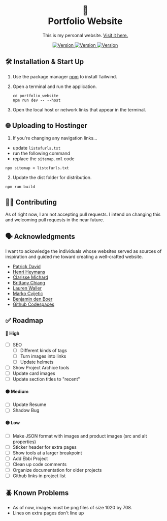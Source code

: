 <h1 align="center">
  💫 <br> Portfolio Website
</h1>

<p align="center">
  This is my personal website.
  <a href="https://cesarfuentes.com"> Visit it here.</a>
</p>

<p align="center">
  <a href="">
    <img alt="Version" src="https://img.shields.io/badge/version-0.1.0-brightgreen" />
  </a>
    <a href="">
    <img alt="Version" src="https://img.shields.io/badge/build-passing-brightgreen" />
  </a>
    <a href="">
    <img alt="Version" src="https://img.shields.io/badge/repo_status-active-brightgreen" />
  </a>

</p>

<!-- <p align="center">
  <a href="">
    <img alt="Image" src="" />
  </a>
</p> -->

## 🛠️ Installation & Start Up

1. Use the package manager [npm](https://www.npmjs.com) to install Tailwind.

2. Open a terminal and run the application.

   ```
   cd portfolio_website
   npm run dev -- --host
   ```

3. Open the local host or network links that appear in the terminal.

## 🌐 Uploading to Hostinger

1. If you're changing any navigation links...

- update `listofurls.txt`
- run the following command
- replace the `sitemap.xml` code

```
npx sitemap < listofurls.txt
```

2. Update the dist folder for distribution.

```
npm run build
```

## 🫱‍🫲 Contributing

As of right now, I am not accepting pull requests. I intend on changing this and welcoming pull requests in the near future.

## 🗣️ Acknowledgments

I want to ackowledge the individuals whose websites served as sources of inspiration and guided me toward creating a well-crafted website.

- [Patrick David](https://bepatrickdavid.com/)
- [Henri Heymans](https://henriheymans.com/)
- [Clarisse Michard](https://clarissemichard.com/fr/)
- [Brittany Chiang](https://brittanychiang.com)
- [Lauren Waller](https://www.lauren-waller.com)
- [Marko Cvijetic](https://dribbble.com/shots/10388989-Copenhagen-Garden-Main-Page?utm_source=pinterest&utm_campaign=pinterest_shot&utm_content=Copenhagen+Garden+%E2%80%94+Main+Page&utm_medium=Social_Share)
- [Benjamin den Boer](https://framer.tips/?ref=onepagelove)
- [Github Codespaces](https://github.com/features/codespaces)

## ✅ Roadmap

#### 🔴 High

- [ ] SEO
  - [ ] Different kinds of tags
  - [ ] Turn images into links
  - [ ] Update helmets
- [ ] Show Project Archice tools
- [ ] Update card images
- [ ] Update section titles to "recent"

#### 🟠 Medium

- [ ] Update Resume
- [ ] Shadow Bug

#### 🟡 Low

- [ ] Make JSON format with images and product images (src and alt properties)
- [ ] Sticker header for extra pages
- [ ] Show tools at a larger breakpoint
- [ ] Add Ebbi Project
- [ ] Clean up code comments
- [ ] Organize documentation for older projects
- [ ] Github links in project list

## 🪲 Known Problems

- As of now, images must be png files of size 1020 by 708.
- Lines on extra pages don't line up
